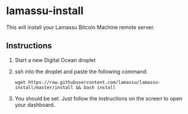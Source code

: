 lamassu-install
===============

This will install your Lamassu Bitcoin Machine remote server.

Instructions
------------

1. Start a new Digital Ocean droplet
2. ssh into the droplet and paste the following command:

    ```
    wget https://raw.githubusercontent.com/lamassu/lamassu-install/master/install && bash install
    ```

3. You should be set. Just follow the instructions on the screen to open your dashboard.